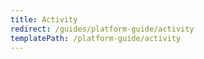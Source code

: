 ```yaml
---
title: Activity
redirect: /guides/platform-guide/activity
templatePath: /platform-guide/activity
---
```

